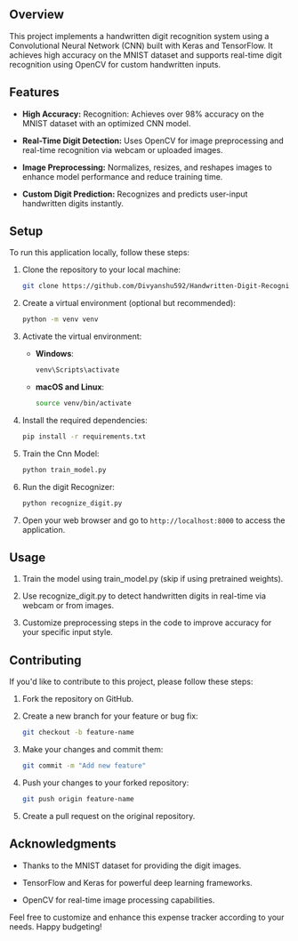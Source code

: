 ## Overview

This project implements a handwritten digit recognition system using a Convolutional Neural Network (CNN) built with Keras and TensorFlow. It achieves high accuracy on the MNIST dataset and supports real-time digit recognition using OpenCV for custom handwritten inputs.

## Features

- **High Accuracy:** Recognition: Achieves over 98% accuracy on the MNIST dataset with an optimized CNN model.

- **Real-Time Digit Detection:** Uses OpenCV for image preprocessing and real-time recognition via webcam or uploaded images.

- **Image Preprocessing:** Normalizes, resizes, and reshapes images to enhance model performance and reduce training time.

- **Custom Digit Prediction:** Recognizes and predicts user-input handwritten digits instantly.

## Setup

To run this application locally, follow these steps:

1. Clone the repository to your local machine:

   ```bash
   git clone https://github.com/Divyanshu592/Handwritten-Digit-Recognizer.git
   ```

2. Create a virtual environment (optional but recommended):

   ```bash
   python -m venv venv
   ```

3. Activate the virtual environment:

   - **Windows**:

     ```bash
     venv\Scripts\activate
     ```

   - **macOS and Linux**:

     ```bash
     source venv/bin/activate
     ```

4. Install the required dependencies:

   ```bash
   pip install -r requirements.txt
   ```

5. Train the Cnn Model:

   ```bash
   python train_model.py

   ```

6. Run the  digit Recognizer:

   ```bash
   python recognize_digit.py

   ```
7. Open your web browser and go to `http://localhost:8000` to access the application.

## Usage

1. Train the model using train_model.py (skip if using pretrained weights).

2. Use recognize_digit.py to detect handwritten digits in real-time via webcam or from images.

3. Customize preprocessing steps in the code to improve accuracy for your specific input style.

## Contributing

If you'd like to contribute to this project, please follow these steps:

1. Fork the repository on GitHub.

2. Create a new branch for your feature or bug fix:

   ```bash
   git checkout -b feature-name
   ```

3. Make your changes and commit them:

   ```bash
   git commit -m "Add new feature"
   ```

4. Push your changes to your forked repository:

   ```bash
   git push origin feature-name
   ```

5. Create a pull request on the original repository.

## Acknowledgments

- Thanks to the MNIST dataset for providing the digit images.

- TensorFlow and Keras for powerful deep learning frameworks.

- OpenCV for real-time image processing capabilities.
  
Feel free to customize and enhance this expense tracker according to your needs. Happy budgeting!
